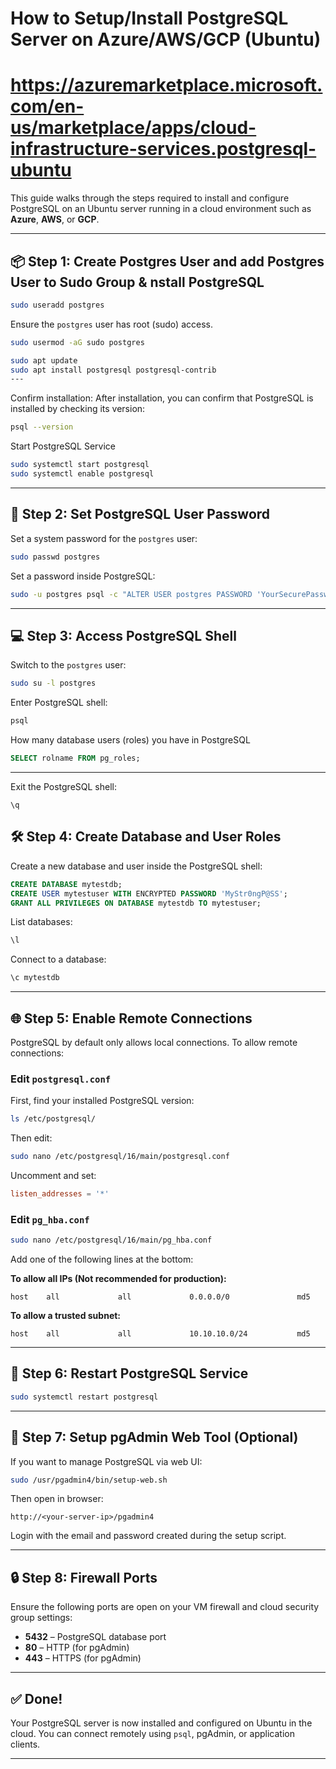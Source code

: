 
# How to Setup/Install PostgreSQL Server on Azure/AWS/GCP (Ubuntu)
# https://azuremarketplace.microsoft.com/en-us/marketplace/apps/cloud-infrastructure-services.postgresql-ubuntu
This guide walks through the steps required to install and configure PostgreSQL on an Ubuntu server running in a cloud environment such as **Azure**, **AWS**, or **GCP**.

---

## 📦 Step 1: Create Postgres User and add Postgres User to Sudo Group & nstall PostgreSQL
```bash
sudo useradd postgres
```
Ensure the `postgres` user has root (sudo) access.

```bash
sudo usermod -aG sudo postgres
```
```bash
sudo apt update
sudo apt install postgresql postgresql-contrib
---
```
Confirm installation:
After installation, you can confirm that PostgreSQL is installed by checking its version:

```bash
psql --version
```
Start PostgreSQL Service
```bash
sudo systemctl start postgresql
sudo systemctl enable postgresql
```
---
## 🔐 Step 2: Set PostgreSQL User Password 

Set a system password for the `postgres` user:

```bash
sudo passwd postgres
```

Set a password inside PostgreSQL:

```bash
sudo -u postgres psql -c "ALTER USER postgres PASSWORD 'YourSecurePassword';"
```

---

## 💻 Step 3: Access PostgreSQL Shell

Switch to the `postgres` user:

```bash
sudo su -l postgres
```

Enter PostgreSQL shell:

```bash
psql
```


How many database users (roles) you have in PostgreSQL
```sql
SELECT rolname FROM pg_roles;
```

---
Exit the PostgreSQL shell:
```
\q
```
## 🛠 Step 4: Create Database and User Roles

Create a new database and user inside the PostgreSQL shell:

```sql
CREATE DATABASE mytestdb;
CREATE USER mytestuser WITH ENCRYPTED PASSWORD 'MyStr0ngP@SS';
GRANT ALL PRIVILEGES ON DATABASE mytestdb TO mytestuser;
```

List databases:

```sql
\l
```

Connect to a database:

```sql
\c mytestdb
```

---

## 🌐 Step 5: Enable Remote Connections

PostgreSQL by default only allows local connections. To allow remote connections:

### Edit `postgresql.conf`

First, find your installed PostgreSQL version:

```bash
ls /etc/postgresql/
```

Then edit:

```bash
sudo nano /etc/postgresql/16/main/postgresql.conf
```

Uncomment and set:

```conf
listen_addresses = '*'
```

### Edit `pg_hba.conf`

```bash
sudo nano /etc/postgresql/16/main/pg_hba.conf
```

Add one of the following lines at the bottom:

**To allow all IPs (Not recommended for production):**
```
host    all             all             0.0.0.0/0               md5
```

**To allow a trusted subnet:**
```
host    all             all             10.10.10.0/24           md5
```

---

## 🔄 Step 6: Restart PostgreSQL Service

```bash
sudo systemctl restart postgresql
```

---

## 🧰 Step 7: Setup pgAdmin Web Tool (Optional)

If you want to manage PostgreSQL via web UI:

```bash
sudo /usr/pgadmin4/bin/setup-web.sh
```

Then open in browser:

```
http://<your-server-ip>/pgadmin4
```

Login with the email and password created during the setup script.

---

## 🔒 Step 8: Firewall Ports

Ensure the following ports are open on your VM firewall and cloud security group settings:

- **5432** – PostgreSQL database port
- **80** – HTTP (for pgAdmin)
- **443** – HTTPS (for pgAdmin)

---

## ✅ Done!

Your PostgreSQL server is now installed and configured on Ubuntu in the cloud. You can connect remotely using `psql`, pgAdmin, or application clients.

---
